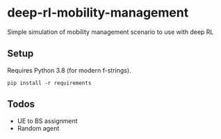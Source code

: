 # deep-rl-mobility-management

Simple simulation of mobility management scenario to use with deep RL

## Setup

Requires Python 3.8 (for modern f-strings).

```
pip install -r requirements
```

## Todos

* UE to BS assignment
* Random agent
